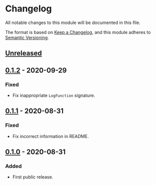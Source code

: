 # Changelog
All notable changes to this module will be documented in this file.

The format is based on [Keep a Changelog](https://keepachangelog.com/en/1.0.0/),
and this module adheres to [Semantic Versioning](https://semver.org/spec/v2.0.0.html).

## [Unreleased]

## [0.1.2] - 2020-09-29
### Fixed
- Fix inappropriate `LogFunction` signature.

## [0.1.1] - 2020-08-31
### Fixed
- Fix incorrect information in README.

## [0.1.0] - 2020-08-31
### Added
- First public release.



[Unreleased]: https://github.com/VeryCrazyDog/mysql-parser/compare/0.1.2...HEAD
[0.1.2]: https://github.com/VeryCrazyDog/mysql-parser/compare/0.1.1...0.1.2
[0.1.1]: https://github.com/VeryCrazyDog/mysql-parser/compare/0.1.0...0.1.1
[0.1.0]: https://github.com/VeryCrazyDog/level-logger/releases/tag/0.1.0

